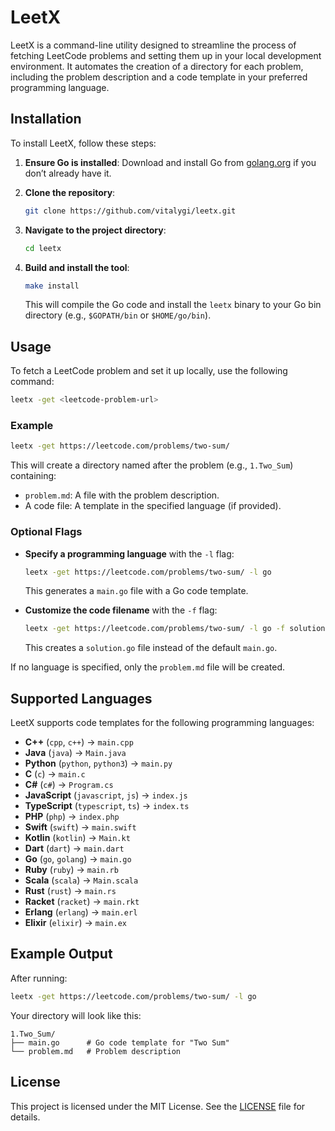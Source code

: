 # LeetX

LeetX is a command-line utility designed to streamline the process of fetching LeetCode problems and setting them up in your local development environment. It automates the creation of a directory for each problem, including the problem description and a code template in your preferred programming language.

## Installation

To install LeetX, follow these steps:

1. **Ensure Go is installed**: Download and install Go from [golang.org](https://golang.org/dl/) if you don’t already have it.

2. **Clone the repository**:
   ```bash
   git clone https://github.com/vitalygi/leetx.git
   ```

3. **Navigate to the project directory**:
   ```bash
   cd leetx
   ```

4. **Build and install the tool**:
   ```bash
   make install
   ```
   This will compile the Go code and install the `leetx` binary to your Go bin directory (e.g., `$GOPATH/bin` or `$HOME/go/bin`).

## Usage

To fetch a LeetCode problem and set it up locally, use the following command:

```bash
leetx -get <leetcode-problem-url>
```

### Example
```bash
leetx -get https://leetcode.com/problems/two-sum/
```

This will create a directory named after the problem (e.g., `1.Two_Sum`) containing:
- `problem.md`: A file with the problem description.
- A code file: A template in the specified language (if provided).

### Optional Flags
- **Specify a programming language** with the `-l` flag:
  ```bash
  leetx -get https://leetcode.com/problems/two-sum/ -l go
  ```
  This generates a `main.go` file with a Go code template.

- **Customize the code filename** with the `-f` flag:
  ```bash
  leetx -get https://leetcode.com/problems/two-sum/ -l go -f solution.go
  ```
  This creates a `solution.go` file instead of the default `main.go`.

If no language is specified, only the `problem.md` file will be created.

## Supported Languages

LeetX supports code templates for the following programming languages:

- **C++** (`cpp`, `c++`) → `main.cpp`
- **Java** (`java`) → `Main.java`
- **Python** (`python`, `python3`) → `main.py`
- **C** (`c`) → `main.c`
- **C#** (`c#`) → `Program.cs`
- **JavaScript** (`javascript`, `js`) → `index.js`
- **TypeScript** (`typescript`, `ts`) → `index.ts`
- **PHP** (`php`) → `index.php`
- **Swift** (`swift`) → `main.swift`
- **Kotlin** (`kotlin`) → `Main.kt`
- **Dart** (`dart`) → `main.dart`
- **Go** (`go`, `golang`) → `main.go`
- **Ruby** (`ruby`) → `main.rb`
- **Scala** (`scala`) → `Main.scala`
- **Rust** (`rust`) → `main.rs`
- **Racket** (`racket`) → `main.rkt`
- **Erlang** (`erlang`) → `main.erl`
- **Elixir** (`elixir`) → `main.ex`

## Example Output

After running:
```bash
leetx -get https://leetcode.com/problems/two-sum/ -l go
```

Your directory will look like this:
```
1.Two_Sum/
├── main.go      # Go code template for "Two Sum"
└── problem.md   # Problem description
```

## License

This project is licensed under the MIT License. See the [LICENSE](LICENSE) file for details.